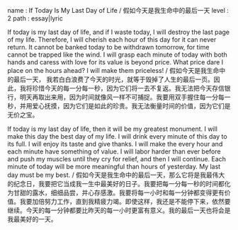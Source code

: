name : If Today Is My Last Day of Life / 假如今天是我生命中的最后一天
level : 2
path : essay|lyric

If today is my last day of life, and if I waste today, I will destroy the last page of my life. Therefore, I will cherish each hour of this day for it can never return. It cannot be banked today to be withdrawn tomorrow, for time cannot be trapped like the wind. I will grasp each minute of today with both hands and caress with love for its value is beyond price. What price dare I place on the hours ahead? I will make them priceless! / 假如今天是我生命中的最后一天， 我若白白浪费了今天的时光，就等于毁掉了人生的最后一页。因此，我将珍惜今天的每一分每一秒，因为它们将一去不复返。我无法把今天存信银行，明天再取出来用，因为时间就像风一样不可捕捉。我要用双手握住每一分每一秒，并用爱心抚摸，因为它们是如此的珍贵。我无法衡量时间的价值，因为它们是无价之宝。

If today is my last day of life, then it will be my greatest monument. I will make this day the best day of my life. I will drink every minute of this day to its full. I will enjoy its taste and give thanks. I will make the every hour and each minute have something of value. I will labor harder than ever before and push my muscles until they cry for relief, and then I will continue. Each minute of today will be more meaningful than hours of yesterday. My last day must be my best. / 假如今天是我生命中的最后一天，那么它将是我最伟大的纪念日，我要把它当成我一生中最美好的日子。我要把每一分每一秒的时间都化为甘甜的露水，细细品尝，并心存感激。我要将每一小时和每一分钟都变得更有价值。我要加倍努力工作，直到我精疲力竭。即使这样，我还是不能停下来，依然要继续。今天的每一分钟都要比昨天的每一小时更富有意义。我的最后一天也将会是我最美好的一天。
